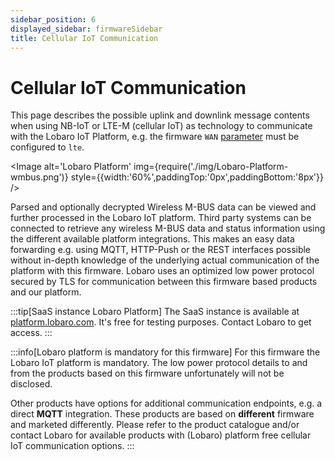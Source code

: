 ```yaml
---
sidebar_position: 6
displayed_sidebar: firmwareSidebar
title: Cellular IoT Communication
---
```


# Cellular IoT Communication

This page describes the possible uplink and downlink message contents when using NB-IoT or LTE-M (cellular IoT) as
technology to communicate with the Lobaro IoT Platform, e.g. the
firmware `WAN` [parameter](configuration-parameter.md#general)
must be configured to `lte`.

<Image alt='Lobaro Platform'
img={require('./img/Lobaro-Platform-wmbus.png')}
style={{width:'60%',paddingTop:'0px',paddingBottom:'8px'}} />

Parsed and optionally decrypted Wireless M-BUS data can be viewed and further processed in the Lobaro IoT platform.
Third party systems can be connected
to retrieve any wireless M-BUS data and status information using the different available platform integrations. This
makes an easy data forwarding
e.g. using MQTT, HTTP-Push or the REST interfaces possible without in-depth knowledge of the underlying actual
communication of the platform with this firmware. Lobaro uses an optimized low power protocol secured by TLS for
communication between
this firmware based products and our platform.

:::tip[SaaS instance Lobaro Platform]
The SaaS instance is available at [platform.lobaro.com](https://platform.lobaro.com/). It's free for testing purposes.
Contact Lobaro to get access.
:::

:::info[Lobaro platform is mandatory for this firmware]
For this firmware the Lobaro IoT platform is mandatory. The low power protocol details to and from the products based on
this
firmware unfortunately will not be disclosed.

Other products have options for additional communication endpoints, e.g. a direct **MQTT**
integration. These products are based on **different** firmware and marketed differently. Please refer to the product
catalogue and/or
contact Lobaro for available products with (Lobaro) platform free cellular IoT communication options.
:::

